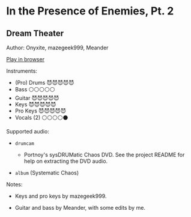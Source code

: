 # In the Presence of Enemies, Pt\. 2

## Dream Theater

Author: Onyxite, mazegeek999, Meander

[Play in browser](http://pages.cs.wisc.edu/~tolly/customs/?title=in-the-presence-of-enemies-pt-2&artist=dream-theater)

Instruments:

  * (Pro) Drums 😈😈😈😈😈
  * Bass ⚪️⚪️⚪️⚪️⚪️
  * Guitar 😈😈😈😈😈
  * Keys 😈😈😈😈😈
  * Pro Keys 😈😈😈😈😈
  * Vocals (2) ⚪️⚪️⚪️⚪️⚫️

Supported audio:

  * `drumcam`

    * Portnoy's sysDRUMatic Chaos DVD. See the project README for help on extracting the DVD audio.

  * `album` (Systematic Chaos)

Notes:

  * Keys and pro keys by mazegeek999.

  * Guitar and bass by Meander, with some edits by me.

